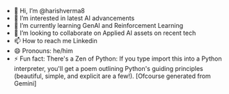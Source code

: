 - 👋 Hi, I’m @harishverma8
- 👀 I’m interested in latest AI advancements
- 🌱 I’m currently learning GenAI and Reinforcement Learning
- 💞️ I’m looking to collaborate on Applied AI assets on recent tech
- 📫 How to reach me Linkedin
- 😄 Pronouns: he/him
- ⚡ Fun fact: There's a Zen of Python: If you type import this into a Python interpreter, you'll get a poem outlining Python's guiding principles (beautiful, simple, and explicit are a few!). [Ofcourse generated from Gemini]

<!---
harishverma8/harishverma8 is a ✨ special ✨ repository because its `README.md` (this file) appears on your GitHub profile.
You can click the Preview link to take a look at your changes.
--->
